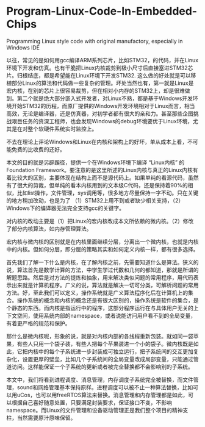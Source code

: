 # Program-Linux-Code-In-Embedded-Chips
Programming Linux style code with original manufactory, especially in Windows IDE



以往，常见的是如何用gcc编译ARM系列芯片，比如STM32，的代码，并在Linux环境下开发和仿真。也有干脆把Linux内核裁剪到极小尺寸后直接塞进STM32芯片。归根结底，都是希望能在Linux环境下开发STM32. 这么做的好处就是可以移植部分Linux的算法和代码做一些复杂的管理。坏处当然也有，第一就是Linux是宏内核，在别的芯片上很容易裁剪，但在相对小内存的STM32上，却是很难做到。第二个就是绝大部分嵌入式开发者，对Linux不熟，都是基于Windows开发环境开始STM32的历程，而原厂提供的Windows开发环境相对于Linux而言，相当高效，无论是编译器，还是仿真器，对初学者都有很大的亲和力。甚至那些企图挑战艰巨任务的资深工程师，也会发现Windows的debug环境要优于Linux环境，尤其是在对整个软硬件系统实时监控上。

不去在理论上评论Windows和Linux在内核和架构上的好坏，单从成本上看，不可能免费的比收费的还好。

本文的目的就是另辟蹊径，提供一个在Windows环境下编译 “Linux内核” 的Foundation Framework。要注意的是这里所述的Linux内核与真正的Linux内核有着比较大的区别，主要体现在结构上而不是源代码上。如果单纯的看源代码，虽然有了很大的剪裁，但单纯的看本内核用到的文本级C代码，还是保持着90%的相似，比如list操作，文件管理，sys调用等，很多地方尽量保持一字不动。只在关键的地方稍加改动，也是为了 （1）STM32上用不到或者缺少相关支持，（2）Windows下的编译器无法完全支持gcc的关键字。

对内核的改动主要是（1）把Linux的宏内核改成本文所依赖的微内核。（2）修改了部分内核算法，如内存管理算法。

宏内核与微内核的区别就是在内核里面继续分层，分离出一个微内核，也就是内核中的内核。但如何分层，即分层的策略其实和如何定义内核一样，都有很多选择。

首先我们了解一下什么是内核，在了解内核之前，先需要知道什么是算法。狭义的说，算法首先是数学计算的方法，中学生学过代数和几何的都知道，那就是所谓的解题思路。然后是对方法的提炼和抽象，用来解决类似问题的常用程序，用代码表示出来就是计算机程序。广义的说，算法就是解决一切可分类，可解析问题的常用方法。好，至此我们可以定义，操作系统就是广义算法程序化后在计算机上的集合。操作系统的概念和内核的概念还是有很大区别的，操作系统是软件的集合，是个静态的东西。而内核是指运行中的程序，这部分程序运行在与具体用户无关的上下文空间，使用系统内部的namespace，或者说能访问用户看不到的全局变量，有着更严格的规范和保护。

那什么是微内核呢，形象的说，就是对内核内部的各线程重新包装。就如同一袋苹果，有些人只用一个袋子装，有些人把每个苹果装进一个小的袋子。微内核既是如此，它把内核中的每个子系统进一步封装成可独立运行，把子系统间的交互更加复杂化，设置更厚的壁垒，比如几个子系统间的全局变量改成局部变量，只能通过管道访问。这样能保证一个子系统的更新或者被完全替换都不会影响别的子系统。

本文中，我们将看到进程调度、消息管理，内存调度子系统完全被替换，而文件管理，sound和网络管理基本保持原样。进程调度可以被不止一种算法替换，比如可以用uCos，也可以用freeRTOS算法来替换。消息管理和内存管理都是如此，可以根据自己喜好随意处置，只要满足封装要求，保证接口不变，不影响namespace。而Linux的文件管理和设备驱动管理正是我们整个项目的精神支柱，当然需要原汁原味保留。